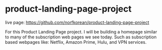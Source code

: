 # product-landing-page-project

live page: https://github.com/norfkorean/product-landing-page-project


For this Product Landing Page project. I will be building a homepage similar to many of the subscription web pages we see today. Such as subscription based webpages like: Netflix, Amazon Prime, Hulu, and VPN services.